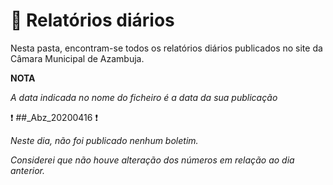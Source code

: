 # :memo: Relatórios diários 

Nesta pasta, encontram-se todos os relatórios diários publicados no site da Câmara Municipal de Azambuja.



<b>NOTA</b>

<i>A data indicada no nome do ficheiro é a data da sua publicação</i> 

:heavy_exclamation_mark: ##_Abz_20200416 :heavy_exclamation_mark: 

<i>Neste dia, não foi publicado nenhum boletim. </i>

<i>Considerei que não houve alteração dos números em relação ao dia anterior.</i>
